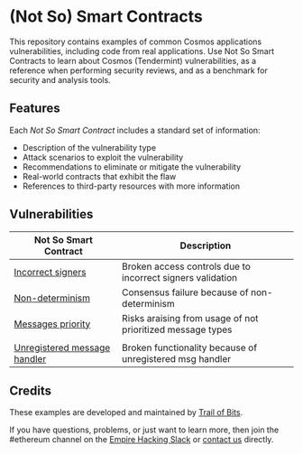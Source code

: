 # (Not So) Smart Contracts

This repository contains examples of common Cosmos applications vulnerabilities, including code from real applications. Use Not So Smart Contracts to learn about Cosmos (Tendermint) vulnerabilities, as a reference when performing security reviews, and as a benchmark for security and analysis tools.

## Features

Each _Not So Smart Contract_ includes a standard set of information:

* Description of the vulnerability type
* Attack scenarios to exploit the vulnerability
* Recommendations to eliminate or mitigate the vulnerability
* Real-world contracts that exhibit the flaw
* References to third-party resources with more information

## Vulnerabilities

| Not So Smart Contract | Description |
| --- | --- |
| [Incorrect signers](incorrect_getsigners) | Broken access controls due to incorrect signers validation |
| [Non-determinism](non_determinism) | Consensus failure because of non-determinism |
| [Messages priority](messages_priority) | Risks araising from usage of not prioritized message types |
| []() |  |
| [Unregistered message handler](unregistered_msg_handler) | Broken functionality because of unregistered msg handler |

## Credits

These examples are developed and maintained by [Trail of Bits](https://www.trailofbits.com/).

If you have questions, problems, or just want to learn more, then join the #ethereum channel on the [Empire Hacking Slack](https://empireslacking.herokuapp.com/) or [contact us](https://www.trailofbits.com/contact/) directly.